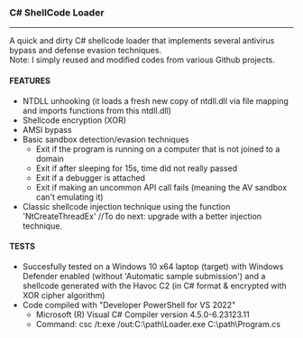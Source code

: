 ### C# ShellCode Loader
--------------------------------------
A quick and dirty C# shellcode loader that implements several antivirus bypass and defense evasion techniques. <br> 
Note: I simply reused and modified codes from various Github projects.

#### FEATURES
  - NTDLL unhooking (it loads a fresh new copy of ntdll.dll via file mapping and imports functions from this ntdll.dll)
  - Shellcode encryption (XOR)
  - AMSI bypass
  - Basic sandbox detection/evasion techniques
    - Exit if the program is running on a computer that is not joined to a domain
    - Exit if after sleeping for 15s, time did not really passed
    - Exit if a debugger is attached
    - Exit if making an uncommon API call fails (meaning the AV sandbox can't emulating it)
  - Classic shellcode injection technique using the function 'NtCreateThreadEx' //To do next: upgrade with a better injection technique.

#### TESTS
- Succesfully tested on a Windows 10 x64 laptop (target) with Windows Defender enabled (without 'Automatic sample submission') and a shellcode generated with the Havoc C2 (in C# format & encrypted with XOR cipher algorithm)  
- Code compiled with "Developer PowerShell for VS 2022"
  - Microsoft (R) Visual C# Compiler version 4.5.0-6.23123.11
  - Command: csc /t:exe /out:C:\path\Loader.exe C:\path\Program.cs
